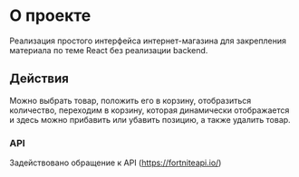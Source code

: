 # О проекте

Реализация простого интерфейса интернет-магазина для закрепления материала по теме React без реализации backend.

## Действия

Можно выбрать товар, положить его в корзину, отобразиться количество, переходим в корзину, которая динамически отображается и здесь можно прибавить или убавить позицию, а также удалить товар.

### API

Задействовано обращение к API (https://fortniteapi.io/)

